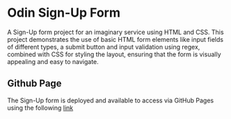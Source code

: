 # Odin Sign-Up Form
A Sign-Up form project for an imaginary service using HTML and CSS. This project demonstrates the use of basic HTML form elements like input fields of different types, a submit button and input validation using regex, combined with CSS for styling the layout, ensuring that the form is visually appealing and easy to navigate.

## Github Page
The Sign-Up form is deployed and available to access via GitHub Pages using the following [link](https://ikonyx.github.io/odin-sign-up-form/)
